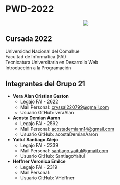 # PWD-2022

<p align="center">
  <img src="https://i.postimg.cc/mkK1XT6V/Meme-Extra.png" />
</p>

## Cursada 2022

Universidad Nacional del Comahue  
Facultad de Informatica (FAI)  
Tecnicatura Universitaria en Desarrollo Web  
Introducción a la Programación   

## Integrantes del Grupo 21

- **Vera Alan Cristian Gaston** 
    - Legajo FAI - 2622  
    - Mail Personal: cryssal220799@gmail.com 
    - Usuario GitHub: veraAlan  
- **Acosta Demian Aaron**
    - Legajo FAI - 2592
    - Mail Personal: acostademiann14@gmail.com
    - Usuario GitHub: acostaDemianAaron
- **Yaitul Santiago Alejo**
    - Legajo FAI - 2339
    - Mail Personal: santiago.yaitul@gmail.com
    - Usuario GitHub: SantiagoYaitul
- **Heffner Veronica Emilce**
    - Legajo FAI - 2319
    - Mail Personal: 
    - Usuario GitHub: VHeffner
